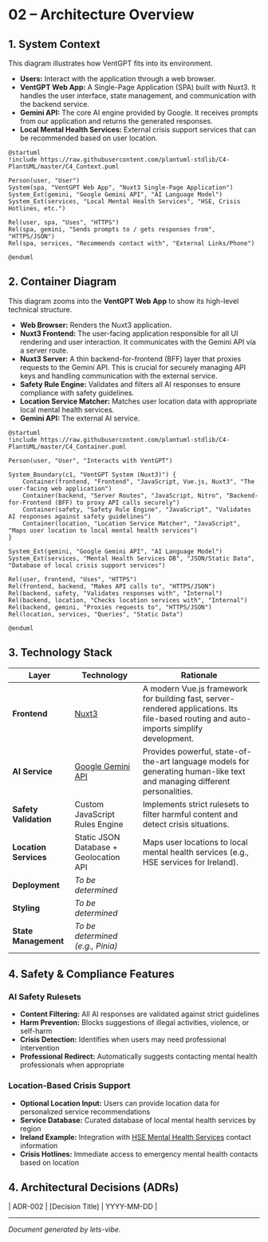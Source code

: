 # 02 – Architecture Overview

## 1. System Context

This diagram illustrates how VentGPT fits into its environment.

- **Users:** Interact with the application through a web browser.
- **VentGPT Web App:** A Single-Page Application (SPA) built with Nuxt3. It handles the user interface, state management, and communication with the backend service.
- **Gemini API:** The core AI engine provided by Google. It receives prompts from our application and returns the generated responses.
- **Local Mental Health Services:** External crisis support services that can be recommended based on user location.

<!-- PlantUML Code -->
```plantuml
@startuml
!include https://raw.githubusercontent.com/plantuml-stdlib/C4-PlantUML/master/C4_Context.puml

Person(user, "User")
System(spa, "VentGPT Web App", "Nuxt3 Single-Page Application")
System_Ext(gemini, "Google Gemini API", "AI Language Model")
System_Ext(services, "Local Mental Health Services", "HSE, Crisis Hotlines, etc.")

Rel(user, spa, "Uses", "HTTPS")
Rel(spa, gemini, "Sends prompts to / gets responses from", "HTTPS/JSON")
Rel(spa, services, "Recommends contact with", "External Links/Phone")

@enduml
```

## 2. Container Diagram

This diagram zooms into the **VentGPT Web App** to show its high-level technical structure.

- **Web Browser:** Renders the Nuxt3 application.
- **Nuxt3 Frontend:** The user-facing application responsible for all UI rendering and user interaction. It communicates with the Gemini API via a server route.
- **Nuxt3 Server:** A thin backend-for-frontend (BFF) layer that proxies requests to the Gemini API. This is crucial for securely managing API keys and handling communication with the external service.
- **Safety Rule Engine:** Validates and filters all AI responses to ensure compliance with safety guidelines.
- **Location Service Matcher:** Matches user location data with appropriate local mental health services.
- **Gemini API:** The external AI service.

<!-- PlantUML Code -->
```plantuml
@startuml
!include https://raw.githubusercontent.com/plantuml-stdlib/C4-PlantUML/master/C4_Container.puml

Person(user, "User", "Interacts with VentGPT")

System_Boundary(c1, "VentGPT System (Nuxt3)") {
    Container(frontend, "Frontend", "JavaScript, Vue.js, Nuxt3", "The user-facing web application")
    Container(backend, "Server Routes", "JavaScript, Nitro", "Backend-for-Frontend (BFF) to proxy API calls securely")
    Container(safety, "Safety Rule Engine", "JavaScript", "Validates AI responses against safety guidelines")
    Container(location, "Location Service Matcher", "JavaScript", "Maps user location to local mental health services")
}

System_Ext(gemini, "Google Gemini API", "AI Language Model")
System_Ext(services, "Mental Health Services DB", "JSON/Static Data", "Database of local crisis support services")

Rel(user, frontend, "Uses", "HTTPS")
Rel(frontend, backend, "Makes API calls to", "HTTPS/JSON")
Rel(backend, safety, "Validates responses with", "Internal")
Rel(backend, location, "Checks location services with", "Internal")
Rel(backend, gemini, "Proxies requests to", "HTTPS/JSON")
Rel(location, services, "Queries", "Static Data")

@enduml
```

## 3. Technology Stack

| Layer | Technology | Rationale |
| --- | --- | --- |
| **Frontend** | [Nuxt3](https://nuxt.com/) | A modern Vue.js framework for building fast, server-rendered applications. Its file-based routing and auto-imports simplify development. |
| **AI Service** | [Google Gemini API](https://ai.google.dev/) | Provides powerful, state-of-the-art language models for generating human-like text and managing different personalities. |
| **Safety Validation** | Custom JavaScript Rules Engine | Implements strict rulesets to filter harmful content and detect crisis situations. |
| **Location Services** | Static JSON Database + Geolocation API | Maps user locations to local mental health services (e.g., HSE services for Ireland). |
| **Deployment** | _To be determined_ | |
| **Styling** | _To be determined_ | |
| **State Management** | _To be determined (e.g., Pinia)_ | |

## 4. Safety & Compliance Features

### AI Safety Rulesets
- **Content Filtering:** All AI responses are validated against strict guidelines
- **Harm Prevention:** Blocks suggestions of illegal activities, violence, or self-harm
- **Crisis Detection:** Identifies when users may need professional intervention
- **Professional Redirect:** Automatically suggests contacting mental health professionals when appropriate

### Location-Based Crisis Support
- **Optional Location Input:** Users can provide location data for personalized service recommendations
- **Service Database:** Curated database of local mental health services by region
- **Ireland Example:** Integration with [HSE Mental Health Services](https://www2.hse.ie/mental-health/services-support/supports-services/) contact information
- **Crisis Hotlines:** Immediate access to emergency mental health contacts based on location

## 4. Architectural Decisions (ADRs)

| ADR-002 | [Decision Title] | YYYY-MM-DD |

---

_Document generated by lets-vibe._
